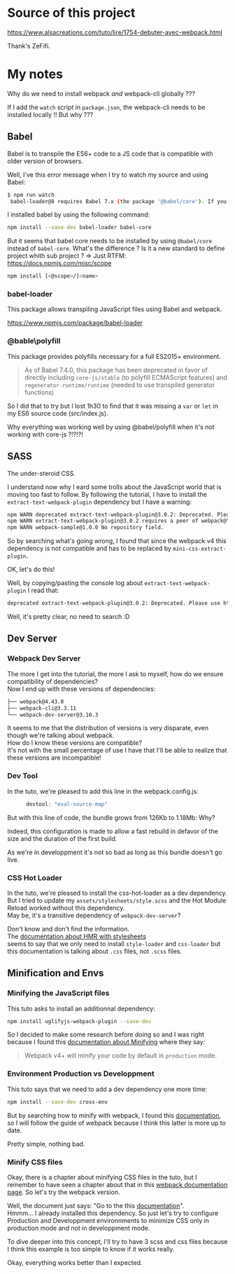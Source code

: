 # Source of this project
https://www.alsacreations.com/tuto/lire/1754-debuter-avec-webpack.html

Thank's ZeFifi.




# My notes

Why do we need to install webpack *and* webpack-cli globally ???

If I add the `watch` script in `package.json`, the webpack-cli needs to be installed locally !! But why ???



## Babel

Babel is to transpile the ES6+ code to a JS code that is compatible with older version of browsers.

Well, I've this error message when I try to watch my source and using Babel:
```bash
$ npm run watch
 babel-loader@8 requires Babel 7.x (the package '@babel/core'). If you'd like to use Babel 6.x ('babel-core'), you should install 'babel-loader@7'.
```

I installed babel by using the following command:
```bash
npm install --save-dev babel-loader babel-core
```

But it seems that babel core needs to be installed by using `@babel/core` instead of `babel-core`.
What's the difference ? Is it a new standard to define project whith sub project ?
=> Just RTFM: https://docs.npmjs.com/misc/scope
```bash
npm install [<@scope>/]<name>
```


### babel-loader

This package allows transpiling JavaScript files using Babel and webpack.

https://www.npmjs.com/package/babel-loader


### @bable\polyfill

This package provides polyfills necessary for a full ES2015+ environment.

> As of Babel 7.4.0, this package has been deprecated in favor of directly including `core-js/stable` (to polyfill ECMAScript features)
> and `regenerator-runtime/runtime` (needed to use transpiled generator functions)

So I did that to try but I lost 1h30 to find that it was missing a `var` or `let` in my ES6 source code (src/index.js).

Why everything was working well by using @babel/polyfill when it's not working with core-js ?!?!?!



## SASS

The under-steroid CSS.

I understand now why I eard some trolls about the JavaScript world that is moving too fast to follow.
By following the tutorial, I have to install the `extract-text-webpack-plugin` dependency but I have a warning:
```bash
npm WARN deprecated extract-text-webpack-plugin@3.0.2: Deprecated. Please use https://github.com/webpack-contrib/mini-css-extract-plugin
npm WARN extract-text-webpack-plugin@3.0.2 requires a peer of webpack@^3.1.0 but none is installed. You must install peer dependencies yourself.
npm WARN webpack-sample@1.0.0 No repository field.
```

So by searching what's going wrong, I found that since the webpack v4 this dependency is not compatible and has to be replaced by `mini-css-extract-plugin`.

OK, let's do this!

Well, by copying/pasting the console log about `extract-text-webpack-plugin` I read that:
```bash
deprecated extract-text-webpack-plugin@3.0.2: Deprecated. Please use https://github.com/webpack-contrib/mini-css-extract-plugin
```
Well, it's pretty clear, no need to search :D



## Dev Server

### Webpack Dev Server
The more I get into the tutorial, the more I ask to myself, how do we ensure compatibility of dependencies?  
Now I end up with these versions of dependencies:
```bash
├── webpack@4.43.0
├── webpack-cli@3.3.11
└── webpack-dev-server@3.10.3
```
It seems to me that the distribution of versions is very disparate, even though we're talking about webpack.  
How do I know these versions are compatible?  
It's not with the small percentage of use I have that I'll be able to realize that these versions are incompatible!


### Dev Tool

In the tuto, we're pleased to add this line in the webpack.config.js:
```JavaScript
      devtool: "eval-source-map"
```
But with this line of code, the bundle grows from 126Kb to 1.18Mb: Why?

Indeed, this configuration is made to allow a fast rebuild in defavor of the size and the duration of the first build.

As we're in developpment it's not so bad as long as this bundle doesn't go live.


### CSS Hot Loader

In the tuto, we're pleased to install the css-hot-loader as a dev dependency.  
But I tried to update my `assets/stylesheets/style.scss` and the Hot Module Reload worked without this dependency.  
May be, it's a transitive dependency of `webpack-dev-server`?

Don't know and don't find the information.  
The [documentation about HMR with stylesheets](https://webpack.js.org/guides/hot-module-replacement/#hmr-with-stylesheets)  
seems to say that we only need to install `style-loader` and `css-loader` but  this documentation is talking about `.css` files, not `.scss` files.



## Minification and Envs

### Minifying the JavaScript files

This tuto asks to install an additionnal dependency:
```bash
npm install uglifyjs-webpack-plugin --save-dev
```
So I decided to make some research before doing so and I was right because I found this [documentation about Minifying](https://webpack.js.org/guides/production/#minification) where they say:
> Webpack v4+ will minify your code by default in `production` mode.


### Environment Production vs Developpment

This tuto says that we need to add a dev dependency one more time:
```bash
npm install --save-dev cross-env
```

But by searching how to minify with webpack, I found this [documentation](https://webpack.js.org/guides/production/),
so I will follow the guide of webpack because I think this latter is more up to date.

Pretty simple, nothing bad.


### Minify CSS files

Okay, there is a chapter about minifying CSS files in the tuto, but I remember to have seen a chapter about that in this [webpack documentation page](https://webpack.js.org/guides/production/).
So let's try the webpack version.

Well, the document just says: "Go to the this [documentation](https://webpack.js.org/plugins/mini-css-extract-plugin/#minimizing-for-production)".  
Hmmm... I already installed this dependency. So just let's try to configure Production and Developpment environnments to minimize CSS only in production mode and not in developpment mode.

To dive deeper into this concept, I'll try to have 3 scss and css files because I think this example is too simple to know if it works really.

Okay, everything works better than I expected.

